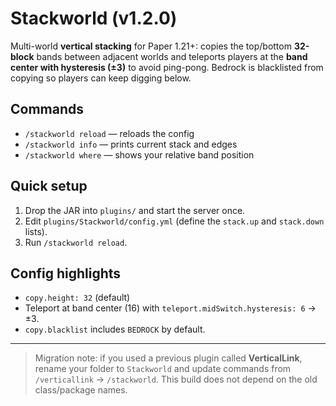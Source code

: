# Stackworld (v1.2.0)

Multi-world **vertical stacking** for Paper 1.21+: copies the top/bottom **32-block** bands between adjacent worlds and teleports players at the **band center with hysteresis (±3)** to avoid ping-pong. Bedrock is blacklisted from copying so players can keep digging below.

## Commands
- `/stackworld reload` — reloads the config
- `/stackworld info` — prints current stack and edges
- `/stackworld where` — shows your relative band position

## Quick setup
1. Drop the JAR into `plugins/` and start the server once.
2. Edit `plugins/Stackworld/config.yml` (define the `stack.up` and `stack.down` lists).
3. Run `/stackworld reload`.

## Config highlights
- `copy.height: 32` (default)
- Teleport at band center (16) with `teleport.midSwitch.hysteresis: 6` → ±3.
- `copy.blacklist` includes `BEDROCK` by default.

---

> Migration note: if you used a previous plugin called **VerticalLink**, rename your folder to `Stackworld` and update commands from `/verticallink` → `/stackworld`. This build does not depend on the old class/package names.
